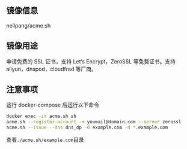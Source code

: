 <!-- markdownlint-configure-file { "MD09": { "code_blocks": false } } -->

## 镜像信息

neilpang/acme.sh  

## 镜像用途

申请免费的 SSL 证书，支持 Let‘s Encrypt，ZeroSSL 等免费证书。支持 aliyun，dnspod，cloudfrad 等厂商。

## 注意事项

运行 docker-compose 后运行以下命令

```bash
docker exec -it acme.sh sh
acme.sh --register-account -m youmail@domain.com --server zerossl
acme.sh --issue --dns dns_dp -d example.com -d *.example.com
```

查看`./acme.sh/example.com`目录
